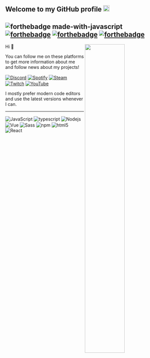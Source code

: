 <h2>Welcome to my GitHub profile <img src="https://media.giphy.com/media/Q7LHmoFwVP6Yc1swZs/giphy.gif" height="20px"></h2>

![forthebadge made-with-javascript](http://ForTheBadge.com/images/badges/made-with-javascript.svg)
[![forthebadge](https://forthebadge.com/images/badges/made-with-typescript.svg)](https://forthebadge.com)
[![forthebadge](https://forthebadge.com/images/badges/made-with-python.svg)](https://forthebadge.com)
[![forthebadge](https://forthebadge.com/images/badges/made-with-vue.svg)](https://forthebadge.com)
--------------------------------

<img width="50%" height="1px" align="right" src="https://i.imgur.com/DkKayja.png">
<img width="50%" align="right" src="https://github-readme-stats.vercel.app/api/top-langs/?username=eggsy&theme=dark&hide_border=true&layout=compact">

Hi 👋

You can follow me on these platforms to get more information about me and follow news about my projects!

<a href="https://discord.gg/WVreuXEh2e" target="_blank"><img align="center" alt="Discord" src="https://img.shields.io/badge/-Discord-5865F2?style=flat-square&logo=discord&logoColor=white" /></a> <a href="https://open.spotify.com/user/1dhnymdqz8x2n5dk9lv84tic1?si=c1d8200db1d044df" target="_blank"><img align="center" alt="Spotify" src="https://img.shields.io/badge/-Spotify-1DB954?style=flat-square&logo=spotify&logoColor=white" /></a> <a href="https://steamcommunity.com/id/fallenxd" target="_blank"><img align="center" alt="Steam" src="https://img.shields.io/badge/-Steam-171a21?style=flat-square&logo=steam&logoColor=white" /></a> <a href="https://twitch.tv/fallenxrd" target="_blank"><img align="center" alt="Twitch" src="https://img.shields.io/badge/-Twitch-6034b2?style=flat-square&logo=twitch&logoColor=white" /></a> <a href="https://youtube.com/channel/UCtbV5nbEz6KYHFvnpKtIcIg" target="_blank"><img align="center" alt="YouTube" src="https://img.shields.io/badge/-YouTube-FF0000?style=flat-square&logo=youtube&logoColor=white" /></a>


I mostly prefer modern code editors and use the latest versions whenever I can.

--------------------------------

<img alt="JavaScript" align="center" src="https://img.shields.io/badge/-Javascript-edb200?style=flat-square&logo=javascript&logoColor=white" /> <img alt="typescript" align="center" src="https://img.shields.io/badge/-TypeScript-007ACC?style=flat-square&logo=typescript&logoColor=white" /> <img alt="Nodejs" align="center" src="https://img.shields.io/badge/-Nodejs-43853d?style=flat-square&logo=Node.js&logoColor=white" /> <img alt="Vue" align="center" src="https://img.shields.io/badge/-Vue-384960?style=flat-square&logo=vue.js&logoColor=white" /> <img alt="Sass" align="center" src="https://img.shields.io/badge/-Sass-CC6699?style=flat-square&logo=sass&logoColor=white" /> <img alt="npm" align="center" src="https://img.shields.io/badge/-NPM-CB3837?style=flat-square&logo=npm&logoColor=white" /> <img alt="html5" align="center" src="https://img.shields.io/badge/-HTML5-E34F26?style=flat-square&logo=html5&logoColor=white" /> <img alt="React" align="center" src="https://img.shields.io/badge/-React-58bcd6?style=flat-square&logo=React&logoColor=white" />
